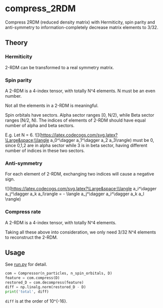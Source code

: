 # compress_2RDM

Compress 2RDM (reduced density matrix) with Hermiticity, spin parity and anti-symmetry to information-completely decrease matrix elements to 3/32.

## Theory

### Hermiticity

2-RDM can be transformed to a real symmetry matrix.

### Spin parity 

A 2-RDM is a 4-index tensor, with totally N^4 elements. N must be an even number.

Not all the elements in a 2-RDM is meaningful.

Spin orbitals have sectors. Alpha sector ranges [0, N/2), while Beta sector
ranges [N/2, N). The indices of elements of 2-RDM should have equal number of
alpha and beta sectors.

E.g.
Let N = 6.
![](https://latex.codecogs.com/svg.latex?\Large&space;\\langle a_0^\\dagger a_1^\\dagger a_2 a_3\\rangle) must be 0, since 0,1,2 are in alpha sector while 3 is in beta sector, having
different number of indices in these two sectors.

### Anti-symmetry

For each element of 2-RDM, exchanging two indices will cause a negative sign.

![](https://latex.codecogs.com/svg.latex?\Large&space;\\langle a_i^\\dagger a_j^\\dagger a_k a_l\\rangle = - \\langle a_j^\\dagger a_i^\\dagger a_k a_l \\rangle)

### Compress rate

A 2-RDM is a 4-index tensor, with totally N^4 elements.

Taking all these above into consideration, we only need 3/32 N^4 elements to reconstruct the 2-RDM.

## Usage

See [run.py](./run.py) for detail.

```python
com = Compressor(n_particles, n_spin_orbitals, D)
feature = com.compress(D)
restored_D = com.decompress(feature)
diff = np.linalg.norm(restored_D - D)
print('total', diff)
```

`diff` is at the order of 10^{-16}.